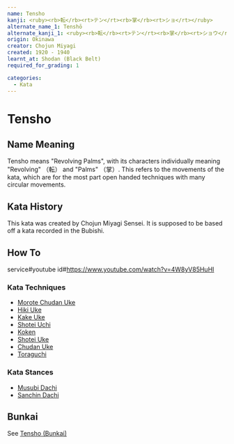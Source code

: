 ```yaml
---
name: Tensho
kanji: <ruby><rb>転</rb><rt>テン</rt><rb>掌</rb><rt>ショ</rt></ruby>
alternate_name_1: Tenshō
alternate_kanji_1: <ruby><rb>転</rb><rt>テン</rt><rb>掌</rb><rt>ショウ</rt></ruby>
origin: Okinawa
creator: Chojun Miyagi
created: 1920 - 1940
learnt_at: Shodan (Black Belt)
required_for_grading: 1

categories:
  - Kata
---
```


# Tensho

<Infobox />

## Name Meaning

Tensho means "Revolving Palms", with its characters individually meaning "Revolving" （転） and "Palms" （掌）. This refers to the movements of the kata, which are for the most part open handed techniques with many circular movements.

## Kata History

This kata was created by Chojun Miyagi Sensei. It is supposed to be based off a kata recorded in the Bubishi.

## How To

service#youtube
id#https://www.youtube.com/watch?v=4W8yV85HuHI

<!-- ### Important Points -->

### Kata Techniques

- [Morote Chudan Uke](/)
- [Hiki Uke](/)
- [Kake Uke](/)
- [Shotei Uchi](/)
- [Koken](/)
- [Shotei Uke](/)
- [Chudan Uke](/)
- [Toraguchi](/)

### Kata Stances

- [Musubi Dachi](/)
- [Sanchin Dachi](/)

<!-- ### Dan Grade Changes -->

## Bunkai

See [Tensho (Bunkai)](/bunkai/tensho)
